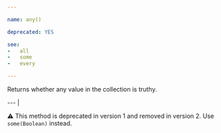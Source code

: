 ```yaml
---

name: any()

deprecated: YES

see:
-   all
-   some
-   every

---
```


Returns whether any value in the collection is truthy.

--- |

:warning: This method is deprecated in version 1 and removed in version 2.
Use `some(Boolean)` instead.

